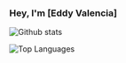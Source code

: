 ### Hey, I'm [Eddy Valencia]

![Github stats](https://github-readme-stats.vercel.app/api?username=eddivalen&show_icons=true&count_private=true&bg_color=30,ff7f21,ff9867&title_color=fff&text_color=fff&icon_color=fff)

![Top Languages](https://github-readme-stats.vercel.app/api/top-langs/?username=eddivalen&layout=compact&langs_count=10)

